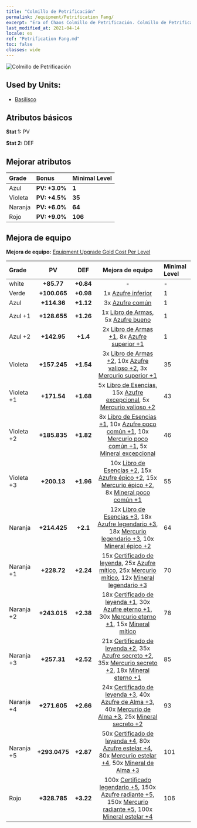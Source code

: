 ```yaml
---
title: "Colmillo de Petrificación"
permalink: /equipment/Petrification Fang/
excerpt: "Era of Chaos Colmillo de Petrificación. Colmillo de Petrificación"
last_modified_at: 2021-04-14
locale: es
ref: "Petrification Fang.md"
toc: false
classes: wide
---
```


  ![Colmillo de Petrificación](/images/e/e_8044.png)

## Used by Units:

* [Basilisco](/es/units/Basilisk/) 


## Atributos básicos
 **Stat 1:** PV

 **Stat 2:** DEF

## Mejorar atributos

  |     Grade    |   Bonus | Minimal Level | 
  |:-------------|:--------|:--------------| 
  | Azul | **PV: +3.0%** | **1** | 
  | Violeta | **PV: +4.5%** | **35** | 
  | Naranja | **PV: +6.0%** | **64** | 
  | Rojo | **PV: +9.0%** | **106** | 


## Mejora de equipo
 **Mejora de equipo:** [Equipment Upgrade Gold Cost Per Level](/equipment/EquipmentUpgradeCostPerLevel/) 

  |          Grade      | PV | DEF | Mejora de equipo | Minimal Level |
  |:--------------------|:---------:|:---------:|:----------------:|:--------------|
  | white | **+85.77** | **+0.84** | - | - |
  | Verde | **+100.065** | **+0.98** | 1x [Azufre inferior](/es/Items/mat_3/) | 1 |
  | Azul | **+114.36** | **+1.12** | 3x [Azufre común](/es/Items/mat_9/) | 1 |
  | Azul +1 | **+128.655** | **+1.26** | 1x [Libro de Armas](/es/Items/mat_18/), 5x [Azufre bueno](/es/Items/mat_15/) | 1 |
  | Azul +2 | **+142.95** | **+1.4** | 2x [Libro de Armas +1](/es/Items/mat_25/), 8x [Azufre superior +1](/es/Items/mat_22/) | 1 |
  | Violeta | **+157.245** | **+1.54** | 3x [Libro de Armas +2](/es/Items/mat_32/), 10x [Azufre valioso +2](/es/Items/mat_29/), 3x [Mercurio superior +1](/es/Items/mat_21/) | 35 |
  | Violeta +1 | **+171.54** | **+1.68** | 5x [Libro de Esencias](/es/Items/mat_39/), 15x [Azufre excepcional](/es/Items/mat_36/), 5x [Mercurio valioso +2](/es/Items/mat_28/) | 43 |
  | Violeta +2 | **+185.835** | **+1.82** | 8x [Libro de Esencias +1](/es/Items/mat_46/), 10x [Azufre poco común +1](/es/Items/mat_43/), 10x [Mercurio poco común +1](/es/Items/mat_42/), 5x [Mineral excepcional](/es/Items/mat_33/) | 46 |
  | Violeta +3 | **+200.13** | **+1.96** | 10x [Libro de Esencias +2](/es/Items/mat_53/), 15x [Azufre épico +2](/es/Items/mat_50/), 15x [Mercurio épico +2](/es/Items/mat_49/), 8x [Mineral poco común +1](/es/Items/mat_40/) | 55 |
  | Naranja | **+214.425** | **+2.1** | 12x [Libro de Esencias +3](/es/Items/mat_60/), 18x [Azufre legendario +3](/es/Items/mat_57/), 18x [Mercurio legendario +3](/es/Items/mat_56/), 10x [Mineral épico +2](/es/Items/mat_47/) | 64 |
  | Naranja +1 | **+228.72** | **+2.24** | 15x [Certificado de leyenda](/es/Items/mat_67/), 25x [Azufre mítico](/es/Items/mat_64/), 25x [Mercurio mítico](/es/Items/mat_63/), 12x [Mineral legendario +3](/es/Items/mat_54/) | 70 |
  | Naranja +2 | **+243.015** | **+2.38** | 18x [Certificado de leyenda +1](/es/Items/mat_74/), 30x [Azufre eterno +1](/es/Items/mat_71/), 30x [Mercurio eterno +1](/es/Items/mat_70/), 15x [Mineral mítico](/es/Items/mat_61/) | 78 |
  | Naranja +3 | **+257.31** | **+2.52** | 21x [Certificado de leyenda +2](/es/Items/mat_81/), 35x [Azufre secreto +2](/es/Items/mat_78/), 35x [Mercurio secreto +2](/es/Items/mat_77/), 18x [Mineral eterno +1](/es/Items/mat_68/) | 85 |
  | Naranja +4 | **+271.605** | **+2.66** | 24x [Certificado de leyenda +3](/es/Items/mat_88/), 40x [Azufre de Alma +3](/es/Items/mat_85/), 40x [Mercurio de Alma +3](/es/Items/mat_84/), 25x [Mineral secreto +2](/es/Items/mat_75/) | 93 |
  | Naranja +5 | **+293.0475** | **+2.87** | 50x [Certificado de leyenda +4](/es/Items/mat_95/), 80x [Azufre estelar +4](/es/Items/mat_92/), 80x [Mercurio estelar +4](/es/Items/mat_91/), 50x [Mineral de Alma +3](/es/Items/mat_82/) | 101 |
  | Rojo | **+328.785** | **+3.22** | 100x [Certificado legendario +5](/es/Items/mat_102/), 150x [Azufre radiante +5](/es/Items/mat_99/), 150x [Mercurio radiante +5](/es/Items/mat_98/), 100x [Mineral estelar +4](/es/Items/mat_89/) | 106 |

